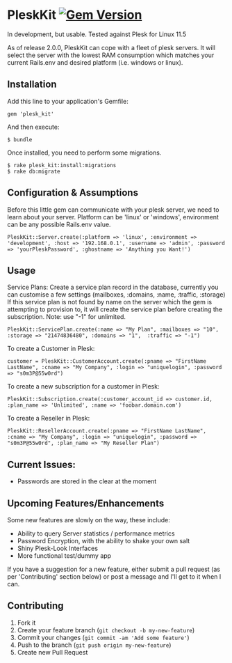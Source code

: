 # PleskKit [![Gem Version](https://badge.fury.io/rb/plesk_kit.png)](http://badge.fury.io/rb/plesk_kit)


In development, but usable. Tested against Plesk for Linux 11.5

As of release 2.0.0, PleskKit can cope with a fleet of plesk servers. It will select the server with the lowest RAM consumption which matches your current Rails.env and desired platform (i.e. windows or linux).


## Installation

Add this line to your application's Gemfile:

    gem 'plesk_kit'

And then execute:

    $ bundle


Once installed, you need to perform some migrations.

    $ rake plesk_kit:install:migrations
    $ rake db:migrate


## Configuration & Assumptions
Before this little gem can communicate with your plesk server, we need to learn about your server. Platform can be 'linux' or 'windows', environment can be any possible Rails.env value.
```
PleskKit::Server.create(:platform => 'linux', :environment => 'development', :host => '192.168.0.1', :username => 'admin', :password => 'yourPleskPassword', :ghostname => 'Anything you Want!')
```

## Usage
Service Plans:
Create a service plan record in the database, currently you can customise a few settings (mailboxes, :domains, :name, :traffic, :storage)
If this service plan is not found by name on the server which the gem is attempting to provision to, it will create the service plan before creating the subscription. Note: use "-1" for unlimited.
```
PleskKit::ServicePlan.create(:name => "My Plan", :mailboxes => "10", :storage => "21474836480", :domains => "1",  :traffic => "-1")
```

To create a Customer in Plesk:
```
customer = PleskKit::CustomerAccount.create(:pname => "FirstName LastName", :cname => "My Company", :login => "uniquelogin", :password => "s0m3P@55w0rd")
```

To create a new subscription for a customer in Plesk:
```
PleskKit::Subscription.create(:customer_account_id => customer.id, :plan_name => 'Unlimited', :name => 'foobar.domain.com')
```

To create a Reseller in Plesk:
```
PleskKit::ResellerAccount.create(:pname => "FirstName LastName", :cname => "My Company", :login => "uniquelogin", :password => "s0m3P@55w0rd", :plan_name => "My Reseller Plan")
```

## Current Issues:
* Passwords are stored in the clear at the moment

## Upcoming Features/Enhancements
Some new features are slowly on the way, these include:
* Ability to query Server statistics / performance metrics
* Password Encryption, with the ability to shake your own salt
* Shiny Plesk-Look Interfaces
* More functional test/dummy app

If you have a suggestion for a new feature, either submit a pull request (as per 'Contributing' section below) or post a message and I'll get to it when I can.

## Contributing

1. Fork it
2. Create your feature branch (`git checkout -b my-new-feature`)
3. Commit your changes (`git commit -am 'Add some feature'`)
4. Push to the branch (`git push origin my-new-feature`)
5. Create new Pull Request

